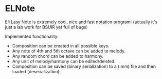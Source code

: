 # ELNote
Eli Lasy Note is extremely cool, nice and fast notation program!
(actually it's just a lab work for BSUIR yet full of bugs)

Implemented functionality:
* Composition can be created in all possible keys.
* Any note of 4th and 5th octave can be added to melody.
* Any random chord can be added to harmony.
* Any unit of melody/harmony can be edited/deleted.
* Composition can be saved (binary serialization) to a (.mm) file and then loaded (deserialization).
